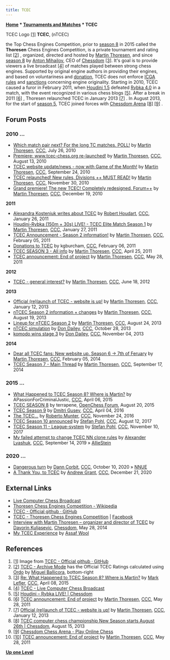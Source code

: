 ```yaml
---
title: TCEC
---
```

**[Home](Home "Home") \* [Tournaments and Matches](Tournaments_and_Matches "Tournaments and Matches") \* TCEC**



 [](https://tcec-chess.com/) TCEC Logo <a id="cite-note-1" href="#cite-ref-1">[1]</a> 
**TCEC**, (nTCEC)  

the Top Chess Engines Competition, prior to [season 8](TCEC_Season_8 "TCEC Season 8") in 2015 called the **Thoresen** Chess Engines Competition, is a private tournament and rating list <a id="cite-note-2" href="#cite-ref-2">[2]</a> , organized, directed and hosted by [Martin Thoresen](Martin_Thoresen "Martin Thoresen"), and since [season 8](TCEC_Season_8 "TCEC Season 8") by [Anton Mihailov](Anton_Mihailov "Anton Mihailov"), CEO of [Chessdom](index.php?title=Chessdom&action=edit&redlink=1 "Chessdom (page does not exist)") <a id="cite-note-3" href="#cite-ref-3">[3]</a>. It's goal is to provide viewers a live broadcast <a id="cite-note-4" href="#cite-ref-4">[4]</a> of matches played between strong chess engines. Supported by original engine authors in providing their engines, and based on voluntariness and [donation](https://en.wikipedia.org/wiki/Donation), TCEC does not enforce [ICGA](ICGA "ICGA") [rules](ICGA_Tournament_Rules "ICGA Tournament Rules") and [sanctions](Rybka_Controversy#RybkaDecision "Rybka Controversy") concerning engine originality. Starting in 2010, TCEC caused a furor in February 2011, when [Houdini 1.5](Houdini "Houdini") defeated [Rybka 4.0](Rybka "Rybka") in a match, with the event recognized in various chess blogs <a id="cite-note-5" href="#cite-ref-5">[5]</a>. After a break in 2011 <a id="cite-note-6" href="#cite-ref-6">[6]</a> , Thoresen relaunched TCEC in January 2013 <a id="cite-note-7" href="#cite-ref-7">[7]</a> . In August 2013, for the start of [season 5](TCEC_Season_5 "TCEC Season 5"), TCEC joined forces with [Chessdom Arena](index.php?title=Chessdom&action=edit&redlink=1 "Chessdom (page does not exist)") <a id="cite-note-8" href="#cite-ref-8">[8]</a> <a id="cite-note-9" href="#cite-ref-9">[9]</a> .



## Forum Posts


### 2010 ...


* [Which match pair next? For the long TC matches. POLL!](http://www.talkchess.com/forum/viewtopic.php?t=35581) by [Martin Thoresen](Martin_Thoresen "Martin Thoresen"), [CCC](CCC "CCC"), July 26, 2010
* [Premiere: www.tcec-chess.org re-launched!](http://www.talkchess.com/forum/viewtopic.php?t=35791) by [Martin Thoresen](Martin_Thoresen "Martin Thoresen"), [CCC](CCC "CCC"), August 13, 2010
* [TCEC website update/news - now with Game of the Month!](http://www.talkchess.com/forum/viewtopic.php?t=36171) by [Martin Thoresen](Martin_Thoresen "Martin Thoresen"), [CCC](CCC "CCC"), September 24, 2010
* [TCEC relaunched! New rules, Divisions ++ MUST READ!](http://www.talkchess.com/forum/viewtopic.php?t=36865) by [Martin Thoresen](Martin_Thoresen "Martin Thoresen"), [CCC](CCC "CCC"), November 30, 2010
* [Grand premiere! The new TCEC! Completely redesigned. Forum++](http://www.talkchess.com/forum/viewtopic.php?t=37160) by [Martin Thoresen](Martin_Thoresen "Martin Thoresen"), [CCC](CCC "CCC"), December 19, 2010


**2011**



* [Alexandra Kosteniuk writes about TCEC](http://www.talkchess.com/forum/viewtopic.php?t=37804) by [Robert Houdart](Robert_Houdart "Robert Houdart"), [CCC](CCC "CCC"), January 26, 2011
* [Houdini-Rybka (150m + 30s) LIVE! - TCEC Elite Match Season 1](http://www.talkchess.com/forum/viewtopic.php?t=37827) by [Martin Thoresen](Martin_Thoresen "Martin Thoresen"), [CCC](CCC "CCC"), January 27, 2011
* [TCEC Announcement - Season 2 information!](http://www.talkchess.com/forum/viewtopic.php?t=37948) by [Martin Thoresen](Martin_Thoresen "Martin Thoresen"), [CCC](CCC "CCC"), February 05, 2011
* [Donations to TCEC](http://www.talkchess.com/forum/viewtopic.php?t=37962) by kgburcham, [CCC](CCC "CCC"), February 06, 2011
* [TCEC SEASON 3 - All info](http://www.talkchess.com/forum/viewtopic.php?t=38876) by [Martin Thoresen](Martin_Thoresen "Martin Thoresen"), [CCC](CCC "CCC"), April 25, 2011
* [TCEC announcement: End of project](http://www.talkchess.com/forum/viewtopic.php?t=39217) by [Martin Thoresen](Martin_Thoresen "Martin Thoresen"), [CCC](CCC "CCC"), May 28, 2011


**2012**



* [TCEC - general interest?](http://www.talkchess.com/forum/viewtopic.php?t=44108) by [Martin Thoresen](Martin_Thoresen "Martin Thoresen"), [CCC](CCC "CCC"), June 18, 2012


**2013**



* [Official (re)launch of TCEC - website is up!](http://www.talkchess.com/forum/viewtopic.php?t=46861) by [Martin Thoresen](Martin_Thoresen "Martin Thoresen"), [CCC](CCC "CCC"), January 12, 2013
* [nTCEC Season 2 information + changes](http://www.talkchess.com/forum/viewtopic.php?t=49020) by [Martin Thoresen](Martin_Thoresen "Martin Thoresen"), [CCC](CCC "CCC"), August 19, 2013
* [Lineup for nTCEC Season 2](http://www.talkchess.com/forum/viewtopic.php?t=49087) by [Martin Thoresen](Martin_Thoresen "Martin Thoresen"), [CCC](CCC "CCC"), August 24, 2013
* [nTCEC simulation](http://www.talkchess.com/forum/viewtopic.php?t=49856) by [Don Dailey](Don_Dailey "Don Dailey"), [CCC](CCC "CCC"), October 28, 2013
* [komodo wins stage 3](http://www.talkchess.com/forum/viewtopic.php?t=49937) by [Don Dailey](Don_Dailey "Don Dailey"), [CCC](CCC "CCC"), November 04, 2013


**2014**



* [Dear all TCEC fans: New website up. Season 6 -> 7th of Feruary](http://www.talkchess.com/forum/viewtopic.php?t=51173) by [Martin Thoresen](Martin_Thoresen "Martin Thoresen"), [CCC](CCC "CCC"), February 05, 2014
* [TCEC Season 7 - Main Thread](http://www.talkchess.com/forum/viewtopic.php?t=53731) by [Martin Thoresen](Martin_Thoresen "Martin Thoresen"), [CCC](CCC "CCC"), September 17, 2014


### 2015 ...


* [What Happened to TCEC Season 8? Where is Martin?](http://www.talkchess.com/forum3/viewtopic.php?f=6&t=55915) by APassionForCriminalJustic, [CCC](CCC "CCC"), April 06, 2015
* [TCEC SEASON 8](http://www.open-chess.org/viewtopic.php?f=3&t=2864) by terrapene, [OpenChess Forum](Computer_Chess_Forums "Computer Chess Forums"), August 20, 2015
* [TCEC Season 9](http://www.talkchess.com/forum/viewtopic.php?t=59757) by [Dmitri Gusev](Dmitri_Gusev "Dmitri Gusev"), [CCC](CCC "CCC"), April 04, 2016
* [The TCEC...](http://www.talkchess.com/forum3/viewtopic.php?f=6&t=62249) by [Roberto Munter](Roberto_Munter "Roberto Munter"), [CCC](CCC "CCC"), November 24, 2016
* [TCEC Season 10 announced](http://www.talkchess.com/forum/viewtopic.php?t=64872) by [Stefan Pohl](index.php?title=Stefan_Pohl&action=edit&redlink=1 "Stefan Pohl (page does not exist)"), [CCC](CCC "CCC"), August 12, 2017
* [TCEC Season 11 - League-system](http://www.talkchess.com/forum/viewtopic.php?t=65683) by [Stefan Pohl](index.php?title=Stefan_Pohl&action=edit&redlink=1 "Stefan Pohl (page does not exist)"), [CCC](CCC "CCC"), November 10, 2017
* [My failed attempt to change TCEC NN clone rules](http://www.talkchess.com/forum3/viewtopic.php?f=2&t=71822) by [Alexander Lyashuk](Alexander_Lyashuk "Alexander Lyashuk"), [CCC](CCC "CCC"), September 14, 2019 » [AllieStein](Allie#AllieStein "Allie")


### 2020 ...


* [Dangerous turn](http://www.talkchess.com/forum3/viewtopic.php?f=2&t=75358) by [Dann Corbit](Dann_Corbit "Dann Corbit"), [CCC](CCC "CCC"), October 10, 2020 » [NNUE](NNUE "NNUE")
* [A Thank You, to TCEC](http://www.talkchess.com/forum3/viewtopic.php?f=2&t=76120) by [Andrew Grant](Andrew_Grant "Andrew Grant"), [CCC](CCC "CCC"), December 21, 2020


## External Links


* [Live Computer Chess Broadcast](https://tcec-chess.com/)
* [Thoresen Chess Engines Competition - Wikipedia](https://en.wikipedia.org/wiki/Thoresen_Chess_Engines_Competition)
* [TCEC - Official github · GitHub](https://github.com/TCEC-Chess)
* [TCEC - Thoresen Chess Engines Competition](https://www.facebook.com/tcec.chess) | [Facebook](https://en.wikipedia.org/wiki/Facebook)
* [Interview with Martin Thoresen – organizer and director of TCEC](http://www.chessdom.com/interview-with-martin-thoresen-organizer-and-director-of-tcec/) by [Davorin Kuljasevic](http://hr.wikipedia.org/wiki/Davorin_Kulja%C5%A1evi%C4%87), [Chessdom](index.php?title=Chessdom&action=edit&redlink=1 "Chessdom (page does not exist)"), May 28, 2014
* [My TCEC Experience](http://mytcecexperience.blogspot.com/) by [Assaf Wool](https://www.blogger.com/profile/16213029778243498981)


## References


1. <a id="cite-ref-1" href="#cite-note-1">[1]</a> Image from [TCEC - Official github · GitHub](https://github.com/TCEC-Chess)
2. <a id="cite-ref-2" href="#cite-note-2">[2]</a> [TCEC - Archive Mode](http://tcec.chessdom.com/archive.php) has the Official TCEC Ratings calculated using [Ordo](index.php?title=Ordo&action=edit&redlink=1 "Ordo (page does not exist)") by [Miguel Ballicora](Miguel_A._Ballicora "Miguel A. Ballicora"), bottom-right
3. <a id="cite-ref-3" href="#cite-note-3">[3]</a> [Re: What Happened to TCEC Season 8? Where is Martin?](http://www.talkchess.com/forum3/viewtopic.php?f=6&t=55915&hilit=Mihailov&start=17) by [Mark Lefler](Mark_Lefler "Mark Lefler"), [CCC](CCC "CCC"), April 08, 2015
4. <a id="cite-ref-4" href="#cite-note-4">[4]</a> [TCEC - Live Computer Chess Broadcast](http://www.tcec-chess.net/live.php)
5. <a id="cite-ref-5" href="#cite-note-5">[5]</a> [Houdini – Rybka LIVE! | Chessdom](http://www.chessdom.com/news-2011/houdini-rybka-computer-chess-live)
6. <a id="cite-ref-6" href="#cite-note-6">[6]</a> [TCEC announcement: End of project](http://www.talkchess.com/forum/viewtopic.php?t=39217) by [Martin Thoresen](Martin_Thoresen "Martin Thoresen"), [CCC](CCC "CCC"), May 28, 2011
7. <a id="cite-ref-7" href="#cite-note-7">[7]</a> [Official (re)launch of TCEC - website is up!](http://www.talkchess.com/forum/viewtopic.php?t=46861) by [Martin Thoresen](Martin_Thoresen "Martin Thoresen"), [CCC](CCC "CCC"), January 12, 2013
8. <a id="cite-ref-8" href="#cite-note-8">[8]</a> [TCEC computer chess championship New Season starts August 26th | Chessdom](http://www.chessdom.com/tcec-computer-chess-championship-starts-august-26th/), August 15, 2013
9. <a id="cite-ref-9" href="#cite-note-9">[9]</a> [Chessdom Chess Arena - Play Online Chess](https://arena.chessdom.com/)
10. <a id="cite-ref-10" href="#cite-note-10">[10]</a> [TCEC announcement: End of project](http://www.talkchess.com/forum/viewtopic.php?t=39217) by [Martin Thoresen](Martin_Thoresen "Martin Thoresen"), [CCC](CCC "CCC"), May 28, 2011

**[Up one Level](Tournaments_and_Matches "Tournaments and Matches")**







 
